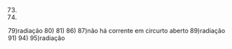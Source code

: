 73)
77)
79)radiação
80)
81)
86)
87)não há corrente em circurto aberto
89)radiação
91)
94)
95)radiação